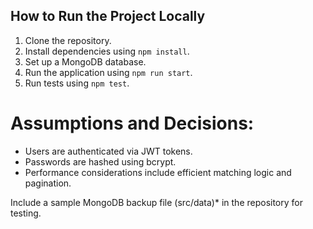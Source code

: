 ## How to Run the Project Locally

1. Clone the repository.
2. Install dependencies using `npm install`.
3. Set up a MongoDB database.
4. Run the application using `npm run start`.
5. Run tests using `npm test`.

# Assumptions and Decisions:

- Users are authenticated via JWT tokens.
- Passwords are hashed using bcrypt.
- Performance considerations include efficient matching logic and pagination.

Include a sample MongoDB backup file (src/data)* in the repository for testing.
